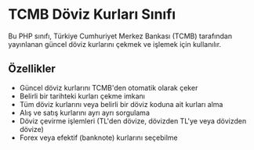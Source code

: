 # TCMB Döviz Kurları Sınıfı

Bu PHP sınıfı, Türkiye Cumhuriyet Merkez Bankası (TCMB) tarafından yayınlanan güncel döviz kurlarını çekmek ve işlemek için kullanılır.

## Özellikler

- Güncel döviz kurlarını TCMB'den otomatik olarak çeker
- Belirli bir tarihteki kurları çekme imkanı
- Tüm döviz kurlarını veya belirli bir döviz koduna ait kurları alma
- Alış ve satış kurlarını ayrı ayrı sorgulama
- Döviz çevirme işlemleri (TL'den dövize, dövizden TL'ye veya dövizden dövize)
- Forex veya efektif (banknote) kurlarını seçebilme
